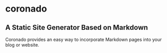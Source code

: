 # coronado

## A Static Site Generator Based on Markdown

Coronado provides an easy way to incorporate Markdown pages into your blog or website.
